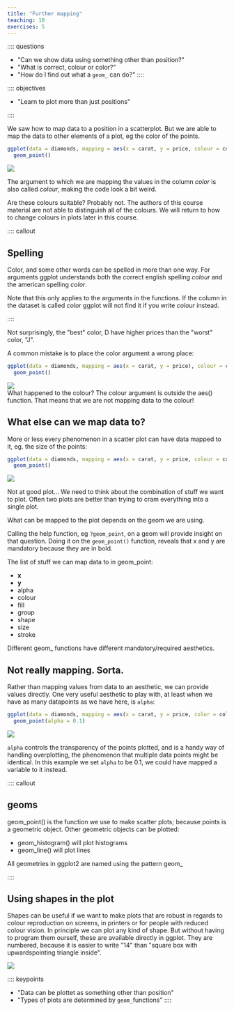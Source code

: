```yaml
---
title: "Further mapping"
teaching: 10
exercises: 5
---
```


:::: questions
- "Can we show data using something other than position?"
- "What is correct, colour or color?"
- "How do I find out what a `geom_` can do?"
::::

:::: objectives
- "Learn to plot more than just positions"

::::






We saw how to map data to a position in a scatterplot. But we are able to map 
the data to other elements of a plot, eg the color of the points.



``` r
ggplot(data = diamonds, mapping = aes(x = carat, y = price, colour = color)) +
  geom_point() 
```

<img src="fig/further_mapping-rendered-more_mapping-1.png" style="display: block; margin: auto;" />

The argument to which we are mapping the values in the column *color* is also called *colour*, making the code look a bit weird.

Are these colours suitable? Probably not. The authors of this course
material are not able to distinguish all of the colours. We will return to how 
to change colours in plots later in this course.


:::: callout
## Spelling
 
Color, and some other words can be spelled in more than one way.
For arguments ggplot understands both the correct english spelling
*colour* and the american spelling *color*.
 
Note that this only applies to the arguments in the functions. If the
column in the dataset is called *color* ggplot will not find it if
you write *colour* instead.

::::

Not surprisingly, the "best" color, D have higher prices than the "worst"
color, "J".

A common mistake is to place the color argument a wrong place:

``` r
ggplot(data = diamonds, mapping = aes(x = carat, y = price), colour = color) +
  geom_point()
```

<img src="fig/further_mapping-rendered-chunk2-1.png" style="display: block; margin: auto;" />
What happened to the colour? The colour argument is outside the aes() function.
That means that we are not mapping data to the colour!



## What else can we map data to?

More or less every phenomenon in a scatter plot can have data mapped to it, eg.
the size of the points:


``` r
ggplot(data = diamonds, mapping = aes(x = carat, y = price, colour = color, size = table)) +
  geom_point()
```

<img src="fig/further_mapping-rendered-unnamed-chunk-1-1.png" style="display: block; margin: auto;" />

Not at good plot... We need to think about the combination of stuff we want to
plot. Often two plots are better than trying to cram everything into a single plot.

What can be mapped to the plot depends on the geom we are using. 

Calling the help function, eg `?geom_point`, on a geom will provide insight on that
question. Doing it on the `geom_point()` function, reveals that x and y are mandatory
because they are in bold.

The list of stuff we can map data to in geom_point:

* **x**
* **y**
* alpha
* colour
* fill
* group
* shape
* size
* stroke

Different geom_ functions have different mandatory/required aesthetics.

## Not really mapping. Sorta.

Rather than mapping values from data to an aesthetic, we can provide
values directly. One very useful aesthetic to play with, at least when
we have as many datapoints as we have here, is `alpha`:


``` r
ggplot(data = diamonds, mapping = aes(x = carat, y = price, color = color)) +
  geom_point(alpha = 0.1)
```

<img src="fig/further_mapping-rendered-unnamed-chunk-2-1.png" style="display: block; margin: auto;" />

`alpha` controls the transparency of the points plotted, and is a handy way of
handling overplotting, the phenomenon that multiple data points might be 
identical. In this example we set `alpha` to be 0.1, we could have mapped
a variable to it instead.


:::: callout
## geoms

geom_point() is the function we use to make scatter plots; because points is
a geometric object. 
Other geometric objects can be plotted:

* geom_histogram() will plot histograms
* geom_line() will plot lines
 
All geometries in ggplot2 are named using the pattern geom_

::::

## Using shapes in the plot

Shapes can be useful if we want to make plots that are robust in regards to
colour reproduction on screens, in printers or for people with reduced
colour vision.
In principle we can plot any kind of shape. But without having to program them
ourself, these are available directly in ggplot. They are numbered, because it is easier to write "14" than "square box with upwardspointing triangle inside".

<img src="fig/further_mapping-rendered-point_shapes-1.png" style="display: block; margin: auto;" />





:::: keypoints
- "Data can be plottet as something other than position"
- "Types of plots are determined by `geom_`functions"
::::
